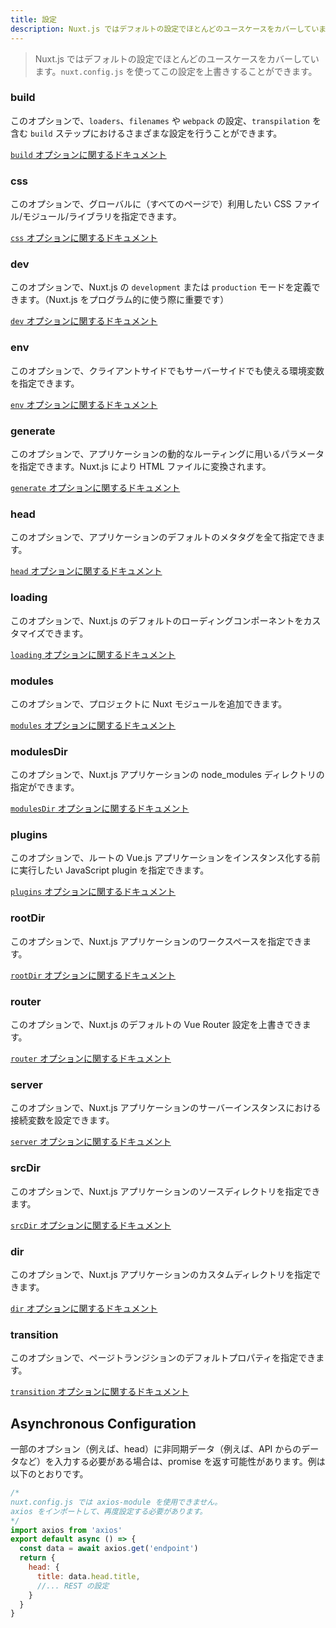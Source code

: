 ```yaml
---
title: 設定
description: Nuxt.js ではデフォルトの設定でほとんどのユースケースをカバーしています。`nuxt.config.js` を使ってこの設定を上書きすることができます。
---
```


>  Nuxt.js ではデフォルトの設定でほとんどのユースケースをカバーしています。`nuxt.config.js` を使ってこの設定を上書きすることができます。

### build

このオプションで、`loaders`、`filenames` や `webpack` の設定、`transpilation` を含む `build` ステップにおけるさまざまな設定を行うことができます。

[`build` オプションに関するドキュメント](/api/configuration-build)

### css

このオプションで、グローバルに（すべてのページで）利用したい CSS ファイル/モジュール/ライブラリを指定できます。

[`css` オプションに関するドキュメント](/api/configuration-css)

### dev

このオプションで、Nuxt.js の `development` または `production` モードを定義できます。（Nuxt.js をプログラム的に使う際に重要です）

[`dev` オプションに関するドキュメント](/api/configuration-dev)

### env

このオプションで、クライアントサイドでもサーバーサイドでも使える環境変数を指定できます。

[`env` オプションに関するドキュメント](/api/configuration-env)

### generate

このオプションで、アプリケーションの動的なルーティングに用いるパラメータを指定できます。Nuxt.js により HTML ファイルに変換されます。

[`generate` オプションに関するドキュメント](/api/configuration-generate)

### head

このオプションで、アプリケーションのデフォルトのメタタグを全て指定できます。

[`head` オプションに関するドキュメント](/api/configuration-head)

### loading

このオプションで、Nuxt.js のデフォルトのローディングコンポーネントをカスタマイズできます。

[`loading` オプションに関するドキュメント](/api/configuration-loading)

### modules

このオプションで、プロジェクトに Nuxt モジュールを追加できます。

[`modules` オプションに関するドキュメント](/api/configuration-modules)

### modulesDir

このオプションで、Nuxt.js アプリケーションの node_modules ディレクトリの指定ができます。

[`modulesDir` オプションに関するドキュメント](/api/configuration-modulesdir)


### plugins

このオプションで、ルートの Vue.js アプリケーションをインスタンス化する前に実行したい JavaScript plugin を指定できます。

[`plugins` オプションに関するドキュメント](/api/configuration-plugins)

### rootDir

このオプションで、Nuxt.js アプリケーションのワークスペースを指定できます。

[`rootDir` オプションに関するドキュメント](/api/configuration-rootdir)

### router

このオプションで、Nuxt.js のデフォルトの Vue Router 設定を上書きできます。

[`router` オプションに関するドキュメント](/api/configuration-router)

### server

このオプションで、Nuxt.js アプリケーションのサーバーインスタンスにおける接続変数を設定できます。

[`server` オプションに関するドキュメント](/api/configuration-server)

### srcDir

このオプションで、Nuxt.js アプリケーションのソースディレクトリを指定できます。

[`srcDir` オプションに関するドキュメント](/api/configuration-srcdir)

### dir

このオプションで、Nuxt.js アプリケーションのカスタムディレクトリを指定できます。

[`dir` オプションに関するドキュメント](/api/configuration-dir)

### transition

このオプションで、ページトランジションのデフォルトプロパティを指定できます。

[`transition` オプションに関するドキュメント](/api/configuration-transition)


## Asynchronous Configuration

一部のオプション（例えば、head）に非同期データ（例えば、API からのデータなど）を入力する必要がある場合は、promise を返す可能性があります。例は以下のとおりです。

```js
/*
nuxt.config.js では axios-module を使用できません。
axios をインポートして、再度設定する必要があります。
*/
import axios from 'axios'
export default async () => {
  const data = await axios.get('endpoint')
  return {
    head: {
      title: data.head.title,
      //... REST の設定
    }
  }
}
```

